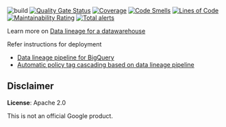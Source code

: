 ![build](https://github.com/GoogleCloudPlatform/bigquery-data-lineage/workflows/build/badge.svg)
[![Quality Gate Status](https://sonarcloud.io/api/project_badges/measure?project=GoogleCloudPlatform_bigquery-data-lineage&metric=alert_status)](https://sonarcloud.io/dashboard?id=GoogleCloudPlatform_bigquery-data-lineage)
[![Coverage](https://sonarcloud.io/api/project_badges/measure?project=GoogleCloudPlatform_bigquery-data-lineage&metric=coverage)](https://sonarcloud.io/dashboard?id=GoogleCloudPlatform_bigquery-data-lineage)
[![Code Smells](https://sonarcloud.io/api/project_badges/measure?project=GoogleCloudPlatform_bigquery-data-lineage&metric=code_smells)](https://sonarcloud.io/dashboard?id=GoogleCloudPlatform_bigquery-data-lineage)
[![Lines of Code](https://sonarcloud.io/api/project_badges/measure?project=GoogleCloudPlatform_bigquery-data-lineage&metric=ncloc)](https://sonarcloud.io/dashboard?id=GoogleCloudPlatform_bigquery-data-lineage)
[![Maintainability Rating](https://sonarcloud.io/api/project_badges/measure?project=GoogleCloudPlatform_bigquery-data-lineage&metric=sqale_rating)](https://sonarcloud.io/dashboard?id=GoogleCloudPlatform_bigquery-data-lineage)
[![Total alerts](https://img.shields.io/lgtm/alerts/g/GoogleCloudPlatform/bigquery-data-lineage.svg?logo=lgtm&logoWidth=18)](https://lgtm.com/projects/g/GoogleCloudPlatform/bigquery-data-lineage/alerts/)


Learn more on [Data lineage for a datawarehouse](https://cloud.google.com/solutions/architecture-concept-data-lineage-systems-in-a-data-warehouse)

Refer instructions for deployment
 * [Data lineage pipeline for BigQuery](documents/bigquery_lineage_pipeline.md)
 * [Automatic policy tag cascading based on data lineage pipeline](documents/cascade_bq_table_acl_pipeline.md)

   
## Disclaimer
**License**: Apache 2.0

This is not an official Google product.
